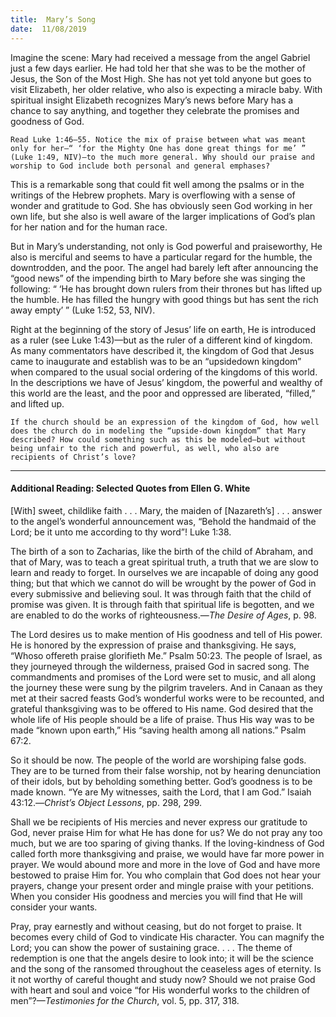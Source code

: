 ```yaml
---
title:  Mary’s Song
date:  11/08/2019
---
```


Imagine the scene: Mary had received a message from the angel Gabriel just a few days earlier. He had told her that she was to be the mother of Jesus, the Son of the Most High. She has not yet told anyone but goes to visit Elizabeth, her older relative, who also is expecting a miracle baby. With spiritual insight Elizabeth recognizes Mary’s news before Mary has a chance to say anything, and together they celebrate the promises and goodness of God.

`Read Luke 1:46–55. Notice the mix of praise between what was meant only for her—“ ‘for the Mighty One has done great things for me’ ” (Luke 1:49, NIV)—to the much more general. Why should our praise and worship to God include both personal and general emphases?`

This is a remarkable song that could fit well among the psalms or in the writings of the Hebrew prophets. Mary is overflowing with a sense of wonder and gratitude to God. She has obviously seen God working in her own life, but she also is well aware of the larger implications of God’s plan for her nation and for the human race.

But in Mary’s understanding, not only is God powerful and praiseworthy, He also is merciful and seems to have a particular regard for the humble, the downtrodden, and the poor. The angel had barely left after announcing the “good news” of the impending birth to Mary before she was singing the following: “ ‘He has brought down rulers from their thrones but has lifted up the humble. He has filled the hungry with good things but has sent the rich away empty’ ” (Luke 1:52, 53, NIV).

Right at the beginning of the story of Jesus’ life on earth, He is introduced as a ruler (see Luke 1:43)—but as the ruler of a different kind of kingdom. As many commentators have described it, the kingdom of God that Jesus came to inaugurate and establish was to be an “upsidedown kingdom” when compared to the usual social ordering of the kingdoms of this world. In the descriptions we have of Jesus’ kingdom, the powerful and wealthy of this world are the least, and the poor and oppressed are liberated, “filled,” and lifted up.

`If the church should be an expression of the kingdom of God, how well does the church do in modeling the “upside-down kingdom” that Mary described? How could something such as this be modeled—but without being unfair to the rich and powerful, as well, who also are recipients of Christ’s love?`

---

#### Additional Reading: Selected Quotes from Ellen G. White

[With] sweet, childlike faith . . . Mary, the maiden of [Nazareth’s] . . . answer to the angel’s wonderful announcement was, “Behold the handmaid of the Lord; be it unto me according to thy word”! Luke 1:38. 

The birth of a son to Zacharias, like the birth of the child of Abraham, and that of Mary, was to teach a great spiritual truth, a truth that we are slow to learn and ready to forget. In ourselves we are incapable of doing any good thing; but that which we cannot do will be wrought by the power of God in every submissive and believing soul. It was through faith that the child of promise was given. It is through faith that spiritual life is begotten, and we are enabled to do the works of righteousness.—_The Desire of Ages_, p. 98. 

The Lord desires us to make mention of His goodness and tell of His power. He is honored by the expression of praise and thanksgiving. He says, “Whoso offereth praise glorifieth Me.” Psalm 50:23. The people of Israel, as they journeyed through the wilderness, praised God in sacred song. The commandments and promises of the Lord were set to music, and all along the journey these were sung by the pilgrim travelers. And in Canaan as they met at their sacred feasts God’s wonderful works were to be recounted, and grateful thanksgiving was to be offered to His name. God desired that the whole life of His people should be a life of praise. Thus His way was to be made “known upon earth,” His “saving health among all nations.” Psalm 67:2. 

So it should be now. The people of the world are worshiping false gods. They are to be turned from their false worship, not by hearing denunciation of their idols, but by beholding something better. God’s goodness is to be made known. “Ye are My witnesses, saith the Lord, that I am God.” Isaiah 43:12.—_Christ’s Object Lessons_, pp. 298, 299.

Shall we be recipients of His mercies and never express our gratitude to God, never praise Him for what He has done for us? We do not pray any too much, but we are too sparing of giving thanks. If the loving-kindness of God called forth more thanksgiving and praise, we would have far more power in prayer. We would abound more and more in the love of God and have more bestowed to praise Him for. You who complain that God does not hear your prayers, change your present order and mingle praise with your petitions. When you consider His goodness and mercies you will find that He will consider your wants.

Pray, pray earnestly and without ceasing, but do not forget to praise. It becomes every child of God to vindicate His character. You can magnify the Lord; you can show the power of sustaining grace. . . . The theme of redemption is one that the angels desire to look into; it will be the science and the song of the ransomed throughout the ceaseless ages of eternity. Is it not worthy of careful thought and study now? Should we not praise God with heart and soul and voice “for His wonderful works to the children of men”?—_Testimonies for the Church_, vol. 5, pp. 317, 318. 